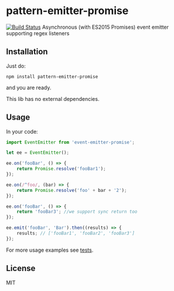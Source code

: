 # pattern-emitter-promise
[![Build Status](https://travis-ci.org/tdzienniak/pattern-emitter-promise.svg?branch=master)](https://travis-ci.org/tdzienniak/pattern-emitter-promise)
Asynchronous (with ES2015 Promises) event emitter supporting regex listeners

## Installation

Just do:
```
npm install pattern-emitter-promise
```
and you are ready.

This lib has no external dependencies.

## Usage

In your code:
```javascript
import EventEmitter from 'event-emitter-promise';

let ee = EventEmitter();

ee.on('fooBar', () => {
    return Promise.resolve('fooBar1');
});

ee.on(/^foo/, (bar) => {
    return Promise.resolve('foo' + bar + '2');
});

ee.on('fooBar', () => {
    return 'fooBar3'; //we support sync return too
});

ee.emit('fooBar', 'Bar').then((results) => {
    results; // ['fooBar1', 'fooBar2', 'fooBar3']
});
```

For more usage examples see [tests](https://github.com/tdzienniak/pattern-emitter-promise/tree/master/test).

## License
MIT
